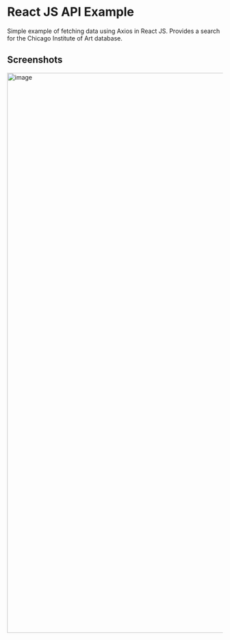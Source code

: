 # React JS API Example

Simple example of fetching data using Axios in React JS. Provides a search for the Chicago Institute of Art database.

## Screenshots

<img width="1305" alt="image" src="https://user-images.githubusercontent.com/25698069/182750353-e2040017-70ca-4fb7-a50e-a88d4ff32700.png">
